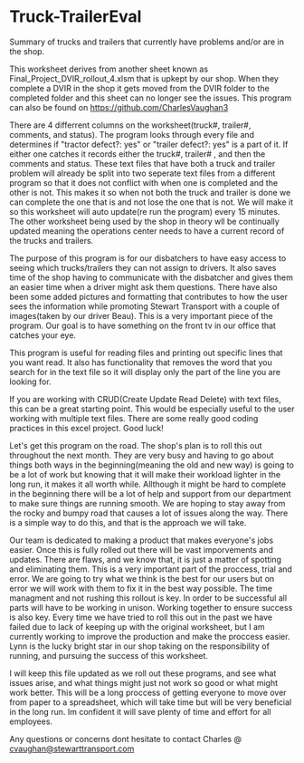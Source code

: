 # Truck-TrailerEval
Summary of trucks and trailers that currently have problems and/or are in the shop.

This worksheet derives from another sheet known as Final_Project_DVIR_rollout_4.xlsm 
that is upkept by our shop. When they complete a DVIR in the shop it gets moved from the DVIR folder to the completed folder and this sheet can no longer see the issues. This program can also be found on https://github.com/CharlesVaughan3 

There are 4 differrent columns on the worksheet(truck#, trailer#, comments, and status). The program looks through every file and determines if "tractor defect?: yes" or "trailer defect?: yes" is a part of it. If either one catches it records either the truck#, trailer# , and then the comments and status. These text files that have both a truck and trailer problem will already be split into two seperate text files from a different program so that it does not conflict with when one is completed and the other is not. This makes it so when not both the truck and trailer is done we can complete the one that is and not lose the one that is not. We will make it so this worksheet will auto update(re run the program) every 15 minutes. The other worksheet being used by the shop in theory wll be continually updated meaning the operations center needs to have a current record of the trucks and trailers. 

The purpose of this program is for our disbatchers to have easy access to seeing which trucks/trailers they can not assign to drivers. 
It also saves time of the shop having to communicate with the disbatcher and gives them an easier time when a driver might ask them questions. There have also been some added pictures and formatting that contributes to how the user sees the information while promoting Stewart Transport with a couple of images(taken by our driver Beau). This is a very important piece of the program. Our goal is to have something on the front tv in our office that catches your eye.

This program is useful for reading files and printing out specific lines that you want read. It also has functionality that removes the word that you search for in the text file so it will display only the part of the line you are looking for. 

If you are working with CRUD(Create Update Read Delete) with text files, this can be a great starting point. This would be especially useful to the user working with multiple text files. There are some really good coding practices in this excel project. Good luck! 

Let's get this program on the road. The shop's plan is to roll this out throughout the next month. They are very busy and having to go about things both ways in the beginning(meaning the old and new way) is going to be a lot of work but knowing that it will make their workload lighter in the long run, it makes it all worth while. Allthough it might be hard to complete in the beginning there will be a lot of help and support from our department to make sure things are running smooth. We are hoping to stay away from the rocky and bumpy road that causes a lot of issues along the way. There is a simple way to do this, and that is the approach we will take. 

Our team is dedicated to making a product that makes everyone's jobs easier. Once this is fully rolled out there will be vast imporvements and updates. There are flaws, and we know that, it is just a matter of spotting and eliminating them. This is a very important part of the proccess, trial and error. We are going to try what we think is the best for our users but on error we will work with them to fix it in the best way possible. The time managment and not rushing this rollout is key. In order to be successful all parts will have to be working in unison. Working together to ensure success is also key. Every time we have tried to roll this out in the past we have failed due to lack of keeping up with the original worksheet, but I am currently working to improve the production and make the proccess easier. Lynn is the lucky bright star in our shop taking on the responsibility of running, and pursuing the success of this worksheet.

I will keep this file updated as we roll out these programs, and see what issues arise, and what things might just not work so good or what might work better. This will be a long proccess of getting everyone to move over from paper to a spreadsheet, which will take time but will be very beneficial in the long run. Im confident it will save plenty of time and effort for all employees. 

Any questions or concerns dont hesitate to contact Charles @ cvaughan@stewarttransport.com
